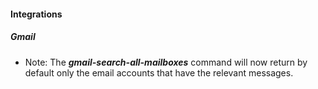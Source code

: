 
#### Integrations
##### Gmail
- Note: The ***gmail-search-all-mailboxes*** command will now return by default only the email accounts that have the relevant messages.
